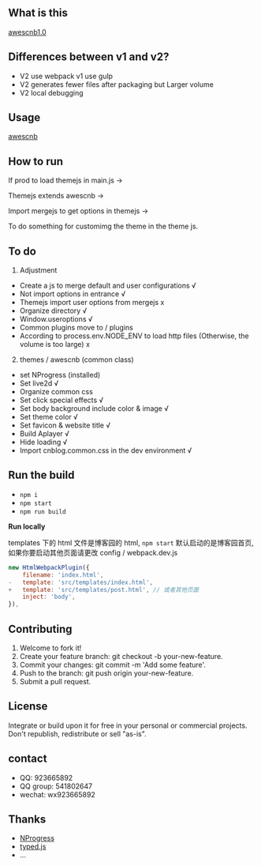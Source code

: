 ## What is this

[awescnb1.0](https://gitee.com/guangzan/awescnb)

## Differences between v1 and v2?

-   V2 use webpack v1 use gulp
-   V2 generates fewer files after packaging but Larger volume
-   V2 local debugging

## Usage

[awescnb](https://www.cnblogs.com/guangzan/p/12256583.html)

## How to run

If prod to load themejs in main.js ->

Themejs extends awescnb ->

Import mergejs to get options in themejs ->

To do something for customimg the theme in the theme js.

## To do

1. Adjustment

-   Create a js to merge default and user configurations √
-   Not import options in entrance √
-   Themejs import user options from mergejs x
-   Organize directory √
-   Window.useroptions √
-   Common plugins move to / plugins
-   According to process.env.NODE_ENV to load http files (Otherwise, the volume is too large) x

2. themes / awescnb (common class)

-   set NProgress (installed)
-   Set live2d √
-   Organize common css
-   Set click special effects √
-   Set body background include color & image √
-   Set theme color √
-   Set favicon & website title √
-   Build Aplayer √
-   Hide loading √
-   Import cnblog.common.css in the dev environment √

## Run the build

-   `npm i`
-   `npm start`
-   `npm run build`

**Run locally**

templates 下的 html 文件是博客园的 html, `npm start` 默认启动的是博客园首页,如果你要启动其他页面请更改
config / webpack.dev.js

```js
new HtmlWebpackPlugin({
    filename: 'index.html',
-   template: 'src/templates/index.html',
+   template: 'src/templates/post.html', // 或者其他页面
    inject: 'body',
}),
```

## Contributing

1. Welcome to fork it!
2. Create your feature branch: git checkout -b your-new-feature.
3. Commit your changes: git commit -m 'Add some feature'.
4. Push to the branch: git push origin your-new-feature.
5. Submit a pull request.

## License

Integrate or build upon it for free in your personal or commercial projects. Don't republish, redistribute or sell "as-is".

## contact

-   QQ: 923665892
-   QQ group: 541802647
-   wechat: wx923665892

## Thanks

-   [NProgress](http://ricostacruz.com/nprogress/)
-   [typed.js](https://github.com/mattboldt/typed.js)
-   ...
